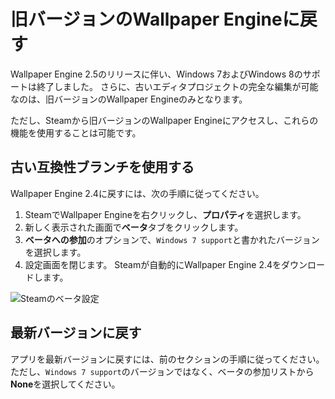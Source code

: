 # 旧バージョンのWallpaper Engineに戻す

Wallpaper Engine 2.5のリリースに伴い、Windows 7およびWindows 8のサポートは終了しました。  さらに、古いエディタプロジェクトの完全な編集が可能なのは、旧バージョンのWallpaper Engineのみとなります。

ただし、Steamから旧バージョンのWallpaper Engineにアクセスし、これらの機能を使用することは可能です。

## 古い互換性ブランチを使用する

Wallpaper Engine 2.4に戻すには、次の手順に従ってください。

1. SteamでWallpaper Engineを右クリックし、**プロパティ**を選択します。
2. 新しく表示された画面で**ベータ**タブをクリックします。
3. **ベータへの参加**のオプションで、`Windows 7 support`と書かれたバージョンを選択します。
4. 設定画面を閉じます。 Steamが自動的にWallpaper Engine 2.4をダウンロードします。

![Steamのベータ設定](/img/faq/windows7support.jpg)

## 最新バージョンに戻す

アプリを最新バージョンに戻すには、前のセクションの手順に従ってください。 ただし、`Windows 7 support`のバージョンではなく、ベータの参加リストから**None**を選択してください。